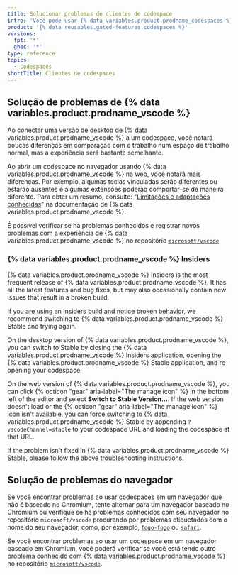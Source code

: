 ```yaml
---
title: Solucionar problemas de clientes de codespace
intro: 'Você pode usar {% data variables.product.prodname_codespaces %} no seu navegador ou por meio de {% data variables.product.prodname_vscode %}. Este artigo fornece etapas de solução de problemas para problemas comuns do cliente.'
product: '{% data reusables.gated-features.codespaces %}'
versions:
  fpt: '*'
  ghec: '*'
type: reference
topics:
  - Codespaces
shortTitle: Clientes de codespaces
---
```


## Solução de problemas de {% data variables.product.prodname_vscode %}

Ao conectar uma versão de desktop de {% data variables.product.prodname_vscode %} a um codespace, você notará poucas diferenças em comparação com o trabalho num espaço de trabalho normal, mas a experiência será bastante semelhante.

Ao abrir um codespace no navegador usando {% data variables.product.prodname_vscode %} na web, você notará mais diferenças. Por exemplo, algumas teclas vinculadas serão diferentes ou estarão ausentes e algumas extensões poderão comportar-se de maneira diferente. Para obter um resumo, consulte: "[Limitações e adaptações conhecidas](https://code.visualstudio.com/docs/remote/codespaces#_known-limitations-and-adaptations)" na documentação de {% data variables.product.prodname_vscode %}.

É possível verificar se há problemas conhecidos e registrar novos problemas com a experiência de {% data variables.product.prodname_vscode %} no repositório [`microsoft/vscode`](https://github.com/microsoft/vscode/issues?q=is%3Aissue+is%3Aopen+codespaces).

### {% data variables.product.prodname_vscode %} Insiders

{% data variables.product.prodname_vscode %} Insiders is the most frequent release of {% data variables.product.prodname_vscode %}. It has all the latest features and bug fixes, but may also occasionally contain new issues that result in a broken build.

If you are using an Insiders build and notice broken behavior, we recommend switching to {% data variables.product.prodname_vscode %} Stable and trying again.

On the desktop version of {% data variables.product.prodname_vscode %}, you can switch to Stable by closing the {% data variables.product.prodname_vscode %} Insiders application, opening the {% data variables.product.prodname_vscode %} Stable application, and re-opening your codespace.

On the web version of {% data variables.product.prodname_vscode %}, you can click {% octicon "gear" aria-label="The manage icon" %} in the bottom left of the editor and select **Switch to Stable Version...**. If the web version doesn't load or the {% octicon "gear" aria-label="The manage icon" %} icon isn't available, you can force switching to {% data variables.product.prodname_vscode %} Stable by appending `?vscodeChannel=stable` to your codespace URL and loading the codespace at that URL.

If the problem isn't fixed in {% data variables.product.prodname_vscode %} Stable, please follow the above troubleshooting instructions.

## Solução de problemas do navegador

Se você encontrar problemas ao usar codespaces em um navegador que não é baseado no Chromium, tente alternar para um navegador baseado no Chromium ou verifique se há problemas conhecidos com seu navegador no repositório `microsoft/vscode` procurando por problemas etiquetados com o nome do seu navegador, como, por exemplo, [`fogo-fogo`](https://github.com/microsoft/vscode/issues?q=is%3Aissue+is%3Aopen+label%3Afirefox) ou [`safari`](https://github.com/Microsoft/vscode/issues?q=is%3Aopen+is%3Aissue+label%3Asafari).

Se você encontrar problemas ao usar um codespace em um navegador baseado em Chromium, você poderá verificar se você está tendo outro problema conhecido com {% data variables.product.prodname_vscode %} no repositório [`microsoft/vscode`](https://github.com/microsoft/vscode/issues).
